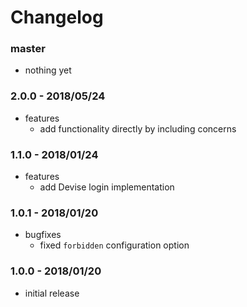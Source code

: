 # Changelog

### master

* nothing yet

### 2.0.0 - 2018/05/24

* features
    * add functionality directly by including concerns

### 1.1.0 - 2018/01/24

* features
    * add Devise login implementation

### 1.0.1 - 2018/01/20

* bugfixes
    * fixed `forbidden` configuration option

### 1.0.0 - 2018/01/20

* initial release
